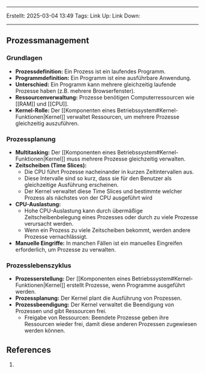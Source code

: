 
--- 
Erstellt: 2025-03-04    13:49 
Tags: 
Link Up: 
Link Down:

--- 
## Prozessmanagement
### Grundlagen
- **Prozessdefinition:** Ein Prozess ist ein laufendes Programm.
- **Programmdefinition:** Ein Programm ist eine ausführbare Anwendung.
- **Unterschied:** Ein Programm kann mehrere gleichzeitig laufende Prozesse haben (z.B. mehrere Browserfenster).
- **Ressourcenverwaltung:** Prozesse benötigen Computerressourcen wie [[RAM]] und [[CPU]].
- **Kernel-Rolle:** Der [[Komponenten eines Betriebssystem#Kernel-Funktionen|Kernel]] verwaltet Ressourcen, um mehrere Prozesse gleichzeitig auszuführen.

### Prozessplanung
- **Multitasking:** Der [[Komponenten eines Betriebssystem#Kernel-Funktionen|Kernel]] muss mehrere Prozesse gleichzeitig verwalten.
- **Zeitscheiben (Time Slices):**
    - Die CPU führt Prozesse nacheinander in kurzen Zeitintervallen aus.
    - Diese Intervalle sind so kurz, dass sie für den Benutzer als gleichzeitige Ausführung erscheinen.
    - Der Kernel verwaltet diese Time Slices und bestimmte welcher Prozess als nächstes von der CPU ausgeführt wird
- **CPU-Auslastung:**
    - Hohe CPU-Auslastung kann durch übermäßige Zeitscheibenbelegung eines Prozesses oder durch zu viele Prozesse verursacht werden.
    - Wenn ein Prozess zu viele Zeitscheiben bekommt, werden andere Prozesse vernachlässigt.
- **Manuelle Eingriffe:** In manchen Fällen ist ein manuelles Eingreifen erforderlich, um Prozesse zu verwalten.

### Prozesslebenszyklus
- **Prozesserstellung:** Der [[Komponenten eines Betriebssystem#Kernel-Funktionen|Kernel]] erstellt Prozesse, wenn Programme ausgeführt werden.
- **Prozessplanung:** Der Kernel plant die Ausführung von Prozessen.
- **Prozessbeendigung:** Der Kernel verwaltet die Beendigung von Prozessen und gibt Ressourcen frei.
    - Freigabe von Ressourcen: Beendete Prozesse geben ihre Ressourcen wieder frei, damit diese anderen Prozessen zugewiesen werden können.

## References
1. 

